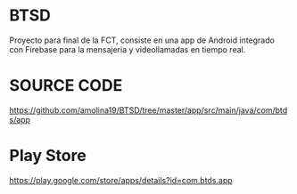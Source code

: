 # BTSD
Proyecto para final de la FCT, consiste en una app de Android integrado con Firebase para la mensajeria y videollamadas en tiempo real.


# SOURCE CODE
https://github.com/amolina19/BTSD/tree/master/app/src/main/java/com/btds/app

# Play Store 
https://play.google.com/store/apps/details?id=com.btds.app
